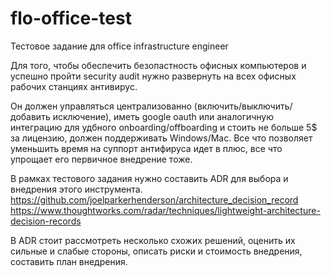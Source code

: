 # flo-office-test
Тестовое задание для office infrastructure engineer

Для того, чтобы обеспечить безопастность офисных компьютеров и успешно пройти security audit нужно развернуть на всех офисных рабочих станциях антивирус.

Он должен управляться централизованно (включить/выключить/добавить исключение), иметь google oauth или аналогичную интеграцию для удбного onboarding/offboarding и стоить не больше 5$ за лицензию, должен поддерживать Windows/Mac.
Все что позволяет уменьшить время на суппорт антифируса идет в плюс, все что упрощает его первичное внедрение тоже.

В рамках тестового задания нужно составить ADR для выбора и внедрения этого инструмента.
https://github.com/joelparkerhenderson/architecture_decision_record
https://www.thoughtworks.com/radar/techniques/lightweight-architecture-decision-records

В ADR стоит рассмотреть несколько схожих решений, оценить их сильные и слабые стороны, описать риски и стоимость внедрения, составить план внедрения.
